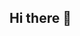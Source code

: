## Hi there 👋

<!--
**hpikus/hpikus** is a ✨ _special_ ✨ repository because its `README.md` (this file) appears on your GitHub profile.

Here are some ideas to get you started:

- 🔭 I’m currently working on the IRI Standards
- 🌱 I’m currently learning Github
😅
-->
